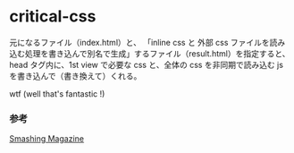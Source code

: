 # critical-css

元になるファイル（index.html）と、
「inline css と 外部 css ファイルを読み込む処理を書き込んで別名で生成」するファイル（result.html）を指定すると、
head タグ内に、1st view で必要な css と、全体の css を非同期で読み込む js を書き込んで（書き換えて）くれる。

wtf (well that's fantastic !)


### 参考

[Smashing Magazine](http://www.smashingmagazine.com/2015/08/understanding-critical-css/)
